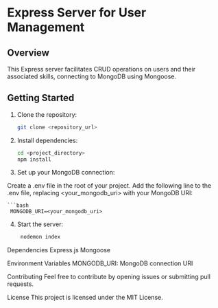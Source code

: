 # Express Server for User Management

## Overview

This Express server facilitates CRUD operations on users and their associated skills, connecting to MongoDB using Mongoose.

## Getting Started

1. Clone the repository:
   ```bash
   git clone <repository_url>
3. Install dependencies:
      ```bash
      cd <project_directory>
      npm install
4. Set up your MongoDB connection:

Create a .env file in the root of your project.
Add the following line to the .env file, replacing <your_mongodb_uri> with your MongoDB URI:

    ```bash
     MONGODB_URI=<your_mongodb_uri>

4. Start the server:

   ```bash
    nodemon index

Dependencies
Express.js
Mongoose

Environment Variables
MONGODB_URI: MongoDB connection URI

Contributing
Feel free to contribute by opening issues or submitting pull requests.

License
This project is licensed under the MIT License.
    
